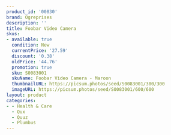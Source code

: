 ```yaml
---
product_id: '00830'
brand: Ogreprises
description: ''
title: Foobar Video Camera
skus:
- available: true
  condition: New
  currentPrice: '27.59'
  discount: '0.38'
  oldPrice: '44.76'
  promotion: true
  sku: S0083001
  skuName: Foobar Video Camera - Maroon
  thumbnailURL: https://picsum.photos/seed/S0083001/300/300
  imageURL: https://picsum.photos/seed/S0083001/600/600
layout: product
categories:
- - Health & Care
  - Qux
  - Quuz
  - Plumbus
---
```

